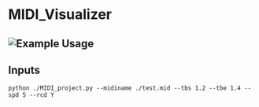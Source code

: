 # MIDI_Visualizer
## ![Example Usage](/SNK_vid.gif)
## Inputs
```
python ./MIDI_project.py --midiname ./test.mid --tbs 1.2 --tbe 1.4 --spd 5 --rcd Y
```
